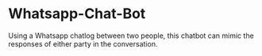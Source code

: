 # Whatsapp-Chat-Bot
Using a Whatsapp chatlog between two people, this chatbot can mimic the responses of either party in the conversation.
